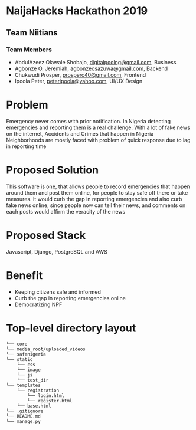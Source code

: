 # NaijaHacks Hackathon 2019

## Team Niitians

### Team Members

- AbdulAzeez Olawale Shobajo, digitalpoolng@gmail.com, Business
- Agbonze O. Jeremiah, agbonzeosazuwa@gmail.com, Backend
- Chukwudi Prosper, prosperc40@gmail.com, Frontend
- Ipoola Peter, peteripoola@yahoo.com, UI/UX Design

# Problem

Emergency never comes with prior notification. In Nigeria detecting emergencies and reporting them is a real challenge. With a lot of fake news on the internet, Accidents and Crimes that happen in Nigeria Neighborhoods are mostly faced with problem of quick response due to lag in reporting time

# Proposed Solution

This software is one, that allows people to record emergencies that happen around them and post them online, for people to stay safe off there or take measures. It would curb the gap in reporting emergencies and also curb fake news online, since people now can tell their news, and comments on each posts would affirm the veracity of the news

# Proposed Stack

Javascript, Django, PostgreSQL and AWS

# Benefit

- Keeping citizens safe and informed
- Curb the gap in reporting emergencies online
- Democratizing NPF

# Top-level directory layout
    └── core
    └── media_root/uploaded_videos
    └── safenigeria
    └── static
        └── css
        └── image
        └── js
        └── test_dir
    └── templates
        └── registration
            └── login.html
            └── register.html
        └── base.html
    └── .gitignore
    └── README.md
    └── manage.py
